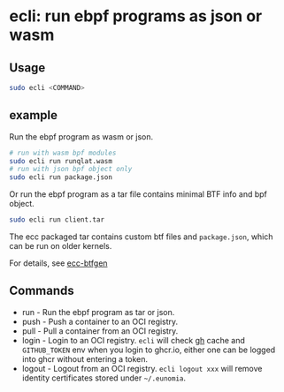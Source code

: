 # ecli: run ebpf programs as json or wasm

## Usage

```sh
sudo ecli <COMMAND>
```

## example

Run the ebpf program as wasm or json.

```sh
# run with wasm bpf modules
sudo ecli run runqlat.wasm
# run with json bpf object only
sudo ecli run package.json
```

Or run the ebpf program as a tar file contains minimal BTF info and bpf object.

```sh
sudo ecli run client.tar
```

The ecc packaged tar contains custom btf files and `package.json`, which can be run on older kernels.

For details, see [ecc-btfgen](../ecc/usage.md#options)

## Commands

- run - Run the ebpf program as tar or json.
- push - Push a container to an OCI registry.
- pull - Pull a container from an OCI registry.
- login - Login to an OCI registry.
    `ecli` will check [gh](https://cli.github.com/) cache and `GITHUB_TOKEN`
    env when you login to ghcr.io, either one can be logged into ghcr without entering a token.
- logout - Logout from an OCI registry.
    `ecli logout xxx` will remove identity certificates stored under `~/.eunomia`.

